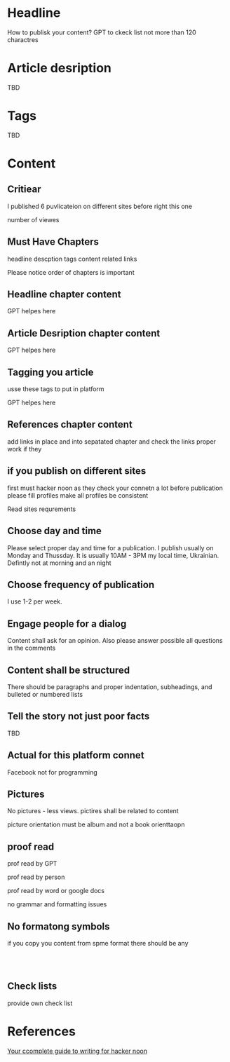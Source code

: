 # Headline
How to publisk your content?
GPT
to ckeck list not more than 120 charactres

# Article desription 
TBD 

# Tags
TBD

# Content
## Critiear
I published 6 puvlicateion on different sites before right this one

number of viewes

## Must Have Chapters

headline 
descption
tags
content
related links

Please notice order of chapters is important

## Headline chapter content
GPT helpes here

## Article Desription chapter content

GPT helpes here

## Tagging you article

usse these tags to put in platform 

GPT helpes here

## References chapter content
add links in place and into sepatated chapter and check the links proper work if they 


## if you publish on different sites

first must hacker noon as they check your connetn a lot
before publication please fill profiles
make all profiles be consistent

Read sites requrements 

## Choose day and time
Please select proper day and time for a publication. I publish usually on Monday and Thussday.
It is usually 10AM - 3PM my local time, Ukrainian. Defintly not at morning and an night 

## Choose frequency of publication
I use 1-2 per week. 

## Engage people for a dialog
Content shall ask for an opinion. Also please answer possible all questions in the comments 

## Content shall be structured

There should be paragraphs and proper indentation, subheadings, and bulleted or numbered lists

## Tell the story not just poor facts
TBD

## Actual for this platform connet
Facebook not for programming

## Pictures 
No pictures - less views. pictires shall be related to content

picture orientation must be album and not a book orienttaopn


## proof read 
prof read by GPT

prof read by person

prof read by word or google docs

no grammar and formatting issues

## No formatong symbols
if you copy you content from spme format there should be any

</br>
&nbsp;&nbsp;

## Check lists
provide own check list

# References 
[Your ccomplete guide to writing for hacker noon](https://help.hackernoon.com/your-complete-guide-to-writing-for-hacker-noon)
